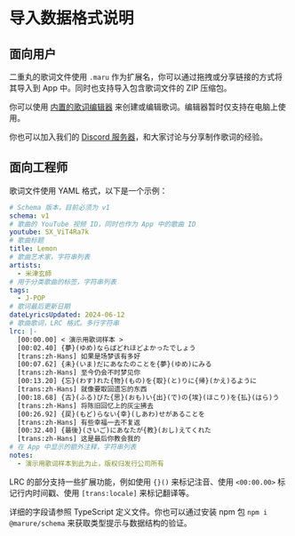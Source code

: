 # 导入数据格式说明

## 面向用户

二重丸的歌词文件使用 `.maru` 作为扩展名，你可以通过拖拽或分享链接的方式将其导入到 App 中。同时也支持导入包含歌词文件的 ZIP 压缩包。

你可以使用 [内置的歌词编辑器](/create) 来创建或编辑歌词。编辑器暂时仅支持在电脑上使用。

你也可以加入我们的 [Discord 服务器](https://chat.maru.re)，和大家讨论与分享制作歌词的经验。

## 面向工程师

歌词文件使用 YAML 格式，以下是一个示例：

```yaml
# Schema 版本，目前必须为 v1
schema: v1
# 歌曲的 YouTube 视频 ID，同时也作为 App 中的歌曲 ID
youtube: SX_ViT4Ra7k
# 歌曲标题
title: Lemon
# 歌曲艺术家，字符串列表
artists:
  - 米津玄師
# 用于分类歌曲的标签，字符串列表
tags:
  - J-POP
# 歌词最后更新日期
dateLyricsUpdated: 2024-06-12
# 歌曲歌词，LRC 格式。多行字符串
lrc: |-
  [00:00.00] < 演示用歌词样本 >
  [00:02.40] {夢}(ゆめ)ならばどれほどよかったでしょう
  [trans:zh-Hans] 如果是场梦该有多好
  [00:07.62] {未}(いま)だにあなたのことを{夢}(ゆめ)にみる
  [trans:zh-Hans] 至今仍会不时梦见你
  [00:13.20] {忘}(わす)れた{物}(もの)を{取}(と)りに{帰}(かえ)るように
  [trans:zh-Hans] 就像要取回遗忘的东西
  [00:18.68] {古}(ふる)びた{思}(おも)い{出}(で)の{埃}(ほこり)を{払}(はら)う
  [trans:zh-Hans] 将陈旧回忆上的灰尘拂去
  [00:26.92] {戻}(もど)らない{幸}(しあわ)せがあることを
  [trans:zh-Hans] 有些幸福一去不复返
  [00:32.40] {最後}(さいご)にあなたが{教}(おし)えてくれた
  [trans:zh-Hans] 这是最后你教会我的
# 在 App 中显示的额外注释，字符串列表
notes:
  - 演示用歌词样本到此为止，版权归发行公司所有
```

LRC 的部分支持一些扩展功能，例如使用 `{}()` 来标记注音、使用 `<00:00.00>` 标记行内时间戳、使用 `[trans:locale]` 来标记翻译等。

详细的字段请参照 TypeScript 定义文件。你也可以通过安装 npm 包 `npm i @marure/schema` 来获取类型提示与数据结构的验证。
